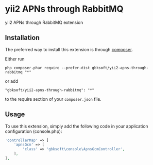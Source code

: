 yii2 APNs through RabbitMQ
==========================
yii2 APNs through RabbitMQ extension

Installation
------------

The preferred way to install this extension is through [composer](http://getcomposer.org/download/).

Either run

```
php composer.phar require --prefer-dist gbksoft/yii2-apns-through-rabbitmq "*"
```

or add

```
"gbksoft/yii2-apns-through-rabbitmq": "*"
```

to the require section of your `composer.json` file.


Usage
-----

To use this extension,  simply add the following code in your application configuration (console.php):

```php
'controllerMap' => [
    'apnsGcm' => [
        'class' => 'gbksoft\console\ApnsGcmController',
    ],
],